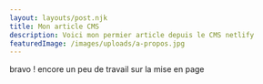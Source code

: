 ```yaml
---
layout: layouts/post.njk
title: Mon article CMS
description: Voici mon permier article depuis le CMS netlify
featuredImage: /images/uploads/a-propos.jpg
---
```

bravo ! encore un peu de travail sur la mise en page